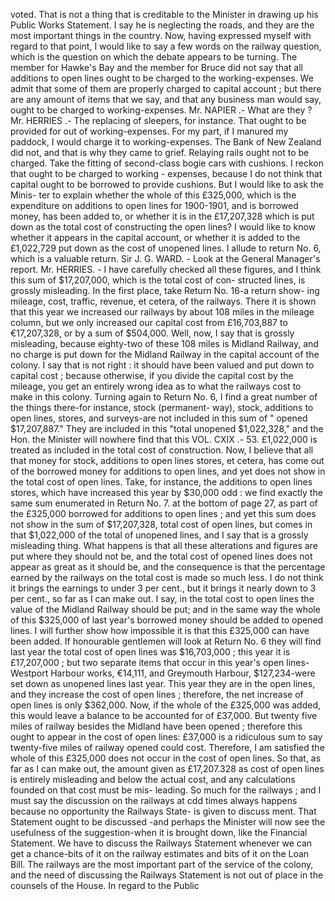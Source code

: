 voted. That is not a thing that is creditable to the Minister in drawing up his Public Works Statement. I say he is neglecting the roads, and they are the most important things in the country. Now, having expressed myself with regard to that point, I would like to say a few words on the railway question, which is the question on which the debate appears to be turning. The member for Hawke's Bay and the member for Bruce did not say that all additions to open lines ought to be charged to the working-expenses. We admit that some of them are properly charged to capital account ; but there are any amount of items that we say, and that any business man would say, ought to be charged to working-expenses. Mr. NAPIER .- What are they ? Mr. HERRIES .- The replacing of sleepers, for instance. That ought to be provided for out of working-expenses. For my part, if I manured my paddock, I would charge it to working-expenses. The Bank of New Zealand did not, and that is why they came to grief. Relaying rails ought not to be charged. Take the fitting of second-class bogie cars with cushions. I reckon that ought to be charged to working - expenses, because I do not think that capital ought to be borrowed to provide cushions. But I would like to ask the Minis- ter to explain whether the whole of this £325,000, which is the expenditure on additions to open lines for 1900-1901, and is borrowed money, has been added to, or whether it is in the £17,207,328 which is put down as the total cost of constructing the open lines? I would like to know whether it appears in the capital account, or whether it is added to the £1,022,729 put down as the cost of unopened lines. I allude to return No. 6, which is a valuable return. Sir J. G. WARD. - Look at the General Manager's report. Mr. HERRIES. - I have carefully checked all these figures, and I think this sum of $17,207,000, which is the total cost of con- structed lines, is grossly misleading. In the first place, take Return No. 16-a return show- ing mileage, cost, traffic, revenue, et cetera, of the railways. There it is shown that this year we increased our railways by about 108 miles in the mileage column, but we only increased our capital cost from £16,703,887 to €17,207,328, or by a sum of $504,000. Well, now, I say that is grossly misleading, because eighty-two of these 108 miles is Midland Railway, and no charge is put down for the Midland Railway in the capital account of the colony. I say that is not right : it should have been valued and put down to capital cost ; because otherwise, if you divide the capital cost by the mileage, you get an entirely wrong idea as to what the railways cost to make in this colony. Turning again to Return No. 6, I find a great number of the things there-for instance, stock (permanent- way), stock, additions to open lines, stores, and surveys-are not included in this sum of " opened $17,207,887." They are included in this "total unopened $1,022,328," and the Hon. the Minister will nowhere find that this VOL. CXIX .- 53. £1,022,000 is treated as included in the total cost of construction. Now, I believe that all that money for stock, additions to open lines stores, et cetera, has come out of the borrowed money for additions to open lines, and yet does not show in the total cost of open lines. Take, for instance, the additions to open lines stores, which have increased this year by $30,000 odd : we find exactly the same sum enumerated in Return No. 7. at the bottom of page 27, as part of the £325,000 borrowed for additions to open lines ; and yet this sum does not show in the sum of $17,207,328, total cost of open lines, but comes in that $1,022,000 of the total of unopened lines, and I say that is a grossly misleading thing. What happens is that all these alterations and figures are put where they should not be, and the total cost of opened lines does not appear as great as it should be, and the consequence is that the percentage earned by the railways on the total cost is made so much less. I do not think it brings the earnings to under 3 per cent., but it brings it nearly down to 3 per cent., so far as I can make out. I say, in the total cost to open lines the value of the Midland Railway should be put; and in the same way the whole of this $325,000 of last year's borrowed money should be added to opened lines. I will further show how impossible it is that this £325,000 can have been added. If honourable gentlemen will look at Return No. 6 they will find last year the total cost of open lines was $16,703,000 ; this year it is £17,207,000 ; but two separate items that occur in this year's open lines-Westport Harbour works, €14,111, and Greymouth Harbour, $127,234-were set down as unopened lines last year. This year they are in the open lines, and they increase the cost of open lines ; therefore, the net increase of open lines is only $362,000. Now, if the whole of the £325,000 was added, this would leave a balance to be accounted for of £37,000. But twenty five miles of railway besides the Midland have been opened ; therefore this ought to appear in the cost of open lines: £37,000 is a ridiculous sum to say twenty-five miles of railway opened could cost. Therefore, I am satisfied the whole of this £325,000 does not occur in the cost of open lines. So that, as far as I can make out, the amount given as £17,207.328 as cost of open lines is entirely misleading and below the actual cost, and any calculations founded on that cost must be mis- leading. So much for the railways ; and I must say the discussion on the railways at cdd times always happens because no opportunity the Railways State- is given to discuss ment. That Statement ought to be discussed -and perhaps the Minister will now see the usefulness of the suggestion-when it is brought down, like the Financial Statement. We have to discuss the Railways Statement whenever we can get a chance-bits of it on the railway estimates and bits of it on the Loan Bill. The railways are the most important part of the service of the colony, and the need of discussing the Railways Statement is not out of place in the counsels of the House. In regard to the Public 
